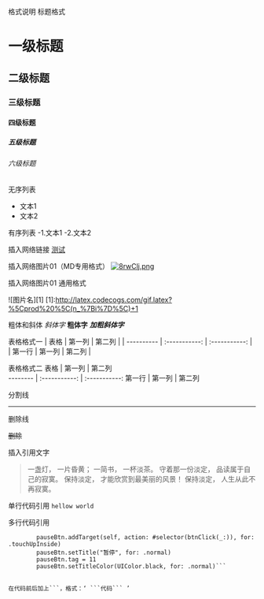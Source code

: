 格式说明
标题格式

# 一级标题
## 二级标题
### 三级标题
#### 四级标题
##### 五级标题
###### 六级标题

无序列表
- 文本1
- 文本2

有序列表
-1.文本1
-2.文本2

插入网络链接
[测试](http://www.baidu.com "悬停显示文字")

插入网络图片01（MD专用格式）
[![8rwClj.png](https://s1.ax1x.com/2020/03/19/8rwClj.png)](https://imgchr.com/i/8rwClj)

插入网络图片01 通用格式

![图片名][1]
[1]:http://latex.codecogs.com/gif.latex?%5Cprod%20%5C(n_%7Bi%7D%5C)+1




粗体和斜体
*斜体字* 
**粗体字** 
***加粗斜体字***

表格格式一
| 表格      | 第一列     | 第二列     |
| ---------- | :-----------:  | :-----------: |
| 第一行     | 第一列     | 第二列     |


表格格式二
 表格      | 第一列     | 第二列     
 -------- | :-----------:  | :-----------: 
 第一行     | 第一列     | 第二列     


分割线

***

删除线

~~删除~~



插入引用文字
>一盏灯， 一片昏黄； 一简书， 一杯淡茶。 守着那一份淡定， 品读属于自己的寂寞。 保持淡定， 才能欣赏到最美丽的风景！ 保持淡定， 人生从此不再寂寞。

单行代码引用
`hellow world`

多行代码引用

``` let pauseBtn = UIButton(frame: CGRect(x: 50, y: HEIGHT-100, width: 100, height: 50))
        pauseBtn.addTarget(self, action: #selector(btnClick(_:)), for: .touchUpInside)
        pauseBtn.setTitle("暂停", for: .normal)
        pauseBtn.tag = 11
        pauseBtn.setTitleColor(UIColor.black, for: .normal)```
		

在代码前后加上```，格式：‘ ```代码``` ’


